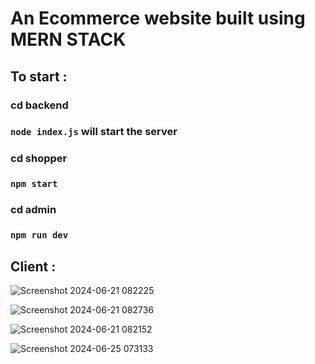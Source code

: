 # An Ecommerce website built using MERN STACK

## To start :
### cd backend
### `node index.js` will start the server
### cd shopper
### `npm start`
### cd admin
### `npm run dev`

## Client : 

![Screenshot 2024-06-21 082225](https://github.com/rishabht10/Ecomm-MERN/assets/110122658/6475932a-eeb7-499b-b976-cfd9adb071b6)



![Screenshot 2024-06-21 082736](https://github.com/rishabht10/Ecomm-MERN/assets/110122658/910ed3bb-6f5e-4088-ae67-39763f6e318d)



![Screenshot 2024-06-21 082152](https://github.com/rishabht10/Ecomm-MERN/assets/110122658/20966b4d-3907-40f7-87b6-50f9a841c986)



![Screenshot 2024-06-25 073133](https://github.com/rishabht10/Ecomm-MERN/assets/110122658/0c55b6e6-35f8-40f2-adf7-4fa526d41cb5)

